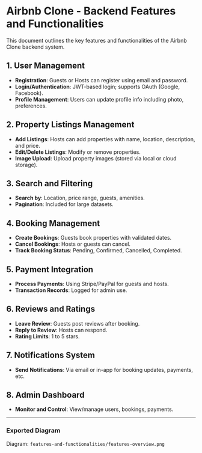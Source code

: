 # Airbnb Clone - Backend Features and Functionalities

This document outlines the key features and functionalities of the Airbnb Clone backend system.

## 1. User Management
- **Registration**: Guests or Hosts can register using email and password.
- **Login/Authentication**: JWT-based login; supports OAuth (Google, Facebook).
- **Profile Management**: Users can update profile info including photo, preferences.

## 2. Property Listings Management
- **Add Listings**: Hosts can add properties with name, location, description, and price.
- **Edit/Delete Listings**: Modify or remove properties.
- **Image Upload**: Upload property images (stored via local or cloud storage).

## 3. Search and Filtering
- **Search by**: Location, price range, guests, amenities.
- **Pagination**: Included for large datasets.

## 4. Booking Management
- **Create Bookings**: Guests book properties with validated dates.
- **Cancel Bookings**: Hosts or guests can cancel.
- **Track Booking Status**: Pending, Confirmed, Cancelled, Completed.

## 5. Payment Integration
- **Process Payments**: Using Stripe/PayPal for guests and hosts.
- **Transaction Records**: Logged for admin use.

## 6. Reviews and Ratings
- **Leave Review**: Guests post reviews after booking.
- **Reply to Review**: Hosts can respond.
- **Rating Limits**: 1 to 5 stars.

## 7. Notifications System
- **Send Notifications**: Via email or in-app for booking updates, payments, etc.

## 8. Admin Dashboard
- **Monitor and Control**: View/manage users, bookings, payments.

---

### Exported Diagram
Diagram: `features-and-functionalities/features-overview.png`
